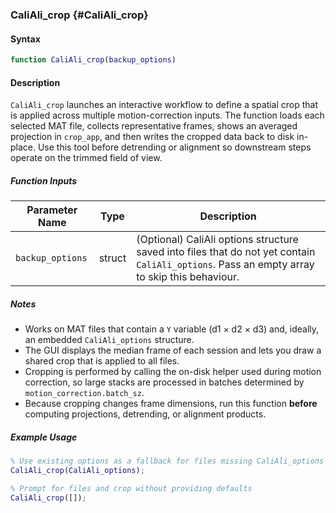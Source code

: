 ### CaliAli_crop {#CaliAli_crop}

#### Syntax
```matlab
function CaliAli_crop(backup_options)
```

#### Description
`CaliAli_crop` launches an interactive workflow to define a spatial crop that is applied across multiple motion-correction inputs. The function loads each selected MAT file, collects representative frames, shows an averaged projection in `crop_app`, and then writes the cropped data back to disk in-place. Use this tool before detrending or alignment so downstream steps operate on the trimmed field of view.

##### Function Inputs
| Parameter Name   | Type   | Description |
|------------------|--------|-------------|
| `backup_options` | struct | (Optional) CaliAli options structure saved into files that do not yet contain `CaliAli_options`. Pass an empty array to skip this behaviour. |

##### Notes
- Works on MAT files that contain a `Y` variable (d1 × d2 × d3) and, ideally, an embedded `CaliAli_options` structure.
- The GUI displays the median frame of each session and lets you draw a shared crop that is applied to all files.
- Cropping is performed by calling the on-disk helper used during motion correction, so large stacks are processed in batches determined by `motion_correction.batch_sz`.
- Because cropping changes frame dimensions, run this function **before** computing projections, detrending, or alignment products.

##### Example Usage
```matlab
% Use existing options as a fallback for files missing CaliAli_options
CaliAli_crop(CaliAli_options);

% Prompt for files and crop without providing defaults
CaliAli_crop([]);
```
